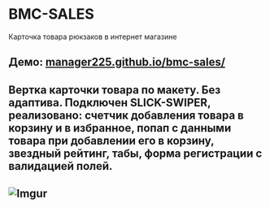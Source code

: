 # BMC-SALES
Карточка товара рюкзаков в интернет магазине
## Демо: [manager225.github.io/bmc-sales/](manager225.github.io/bmc-sales/)
## Вертка карточки товара по макету. Без адаптива. Подключен SLICK-SWIPER, реализовано: счетчик добавления товара в корзину и в избранное, попап с данными товара при добавлении его в корзину, звездный рейтинг, табы, форма регистрации с валидацией полей.

## ![Imgur](./image/gif/work_site.gif)



